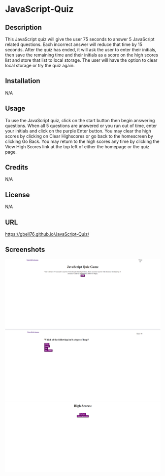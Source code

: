 # JavaScript-Quiz
## Description

This JavaScript quiz will give the user 75 seconds to answer 5 JavaScript related questions. Each incorrect answer will reduce that time by 15 seconds. After the quiz has ended, it will ask the user to enter their initials, then save the remaining time and their initials as a score on the high scores list and store that list to local storage. The user will have the option to clear local storage or try the quiz again.

## Installation

N/A

## Usage

To use the JavaScript quiz, click on the start button then begin answering questions. When all 5 questions are answered or you run out of time, enter your initials and click on the purple Enter button. You may clear the high scores by clicking on Clear Highscores or go back to the homescreen by clicking Go Back. You may return to the high scores any time by clicking the View High Scores link at the top left of either the homepage or the quiz page.

## Credits

N/A

## License

N/A

## URL

https://gbell76.github.io/JavaScript-Quiz/

## Screenshots
![Alt text](<assets/Screenshot 2023-12-15 103243.png>)
![Alt text](<assets/Screenshot 2023-12-15 103259.png>)
![Alt text](<assets/Screenshot 2023-12-15 103311.png>)